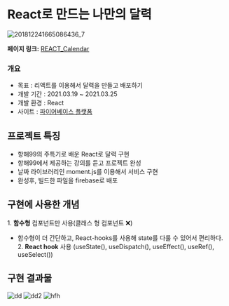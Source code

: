 # React로 만드는 나만의 달력

![201812241665086436_7](https://user-images.githubusercontent.com/79818840/120118889-bb517180-c1cf-11eb-9987-e9ba1f306bdd.jpg)

**페이지 링크:** [REACT_Calendar](https://react-calendar-f5663.web.app/)
<br/>

### 개요
- 목표 : 리액트를 이용해서 달력을 만들고 배포하기
- 개발 기간 : 2021.03.19 ~ 2021.03.25
- 개발 환경 : React
- 사이트 : [파이어베이스 플랫폼](https://react-calendar-f5663.web.app/) 

## 프로젝트 특징
- 항해99의 주특기로 배운 React로 달력 구현
- 항해99에서 제공하는 강의를 듣고 프로젝트 완성
- 날짜 라이브러리인 moment.js를 이용해서 서비스 구현
- 완성후, 빌드한 파일을 firebase로 배포

## 구현에 사용한 개념
1\. **함수형** 컴포넌트만 사용(클래스 형 컴포넌트 ❌)
  - 함수형이 더 간단하고, React-hooks를 사용해 state를 다룰 수 있어서 편리하다.
2\. **React hook** 사용 (useState(), useDispatch(), useEffect(), useRef(), useSelect()) 




## 구현 결과물
![dd](https://user-images.githubusercontent.com/79818840/120119090-c1941d80-c1d0-11eb-8bd4-15494aa485fb.JPG)
![dd2](https://user-images.githubusercontent.com/79818840/120119091-c35de100-c1d0-11eb-85f7-06c67a2417b0.JPG)
![hfh](https://user-images.githubusercontent.com/79818840/120119122-e7b9bd80-c1d0-11eb-9b6b-8c7f84157346.JPG)

